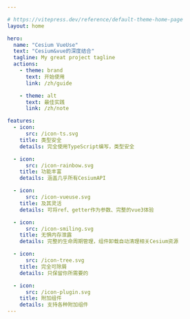 ```yaml
---

# https://vitepress.dev/reference/default-theme-home-page
layout: home

hero:
  name: "Cesium VueUse"
  text: "Cesium&vue的深度结合"
  tagline: My great project tagline
  actions:
    - theme: brand
      text: 开始使用
      link: /zh/guide

    - theme: alt
      text: 最佳实践
      link: /zh/note

features:
  - icon:
      src: /icon-ts.svg
    title: 类型安全
    details: 完全使用TypeScript编写，类型安全

  - icon:
      src: /icon-rainbow.svg
    title: 功能丰富
    details: 涵盖几乎所有CesiumAPI

  - icon:
      src: /icon-vueuse.svg
    title: 及其灵活
    details: 可将ref、getter作为参数、完整的vue3体验

  - icon:
      src: /icon-smiling.svg
    title: 无惧内存泄露
    details: 完整的生命周期管理，组件卸载自动清理相关Cesium资源

  - icon:
      src: /icon-tree.svg
    title: 完全可除屑
    details: 只保留你所需要的

  - icon:
      src: /icon-plugin.svg
    title: 附加组件
    details: 支持各种附加组件
---
```

